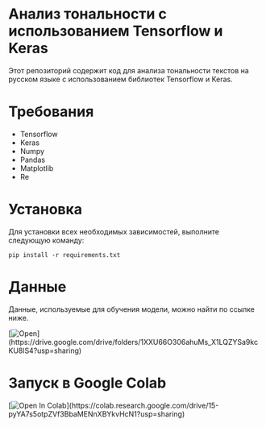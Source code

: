 # Анализ тональности с использованием Tensorflow и Keras
Этот репозиторий содержит код для анализа тональности текстов на русском языке с использованием библиотек Tensorflow и Keras.

# Требования
- Tensorflow
- Keras
- Numpy
- Pandas
- Matplotlib
- Re
# Установка
Для установки всех необходимых зависимостей, выполните следующую команду:

	pip install -r requirements.txt

# Данные
Данные, используемые для обучения модели, можно найти по ссылке ниже.

[![Open]([https://upload.wikimedia.org/wikipedia/commons/thumb/1/12/Google_Drive_icon_%282020%29.svg/512px-Google_Drive_icon_%282020%29.svg.png?20221103153031](https://cdn-icons-png.flaticon.com/128/5968/5968523.png))](https://drive.google.com/drive/folders/1XXU66O306ahuMs_X1LQZYSa9kcKU8lS4?usp=sharing)


# Запуск в Google Colab    
[![Open In Colab]([https://colab.research.google.com/assets/colab-badge.svg](https://cdn-icons-png.flaticon.com/128/5968/5968523.png))](https://colab.research.google.com/drive/15-pyYA7s5otpZVf3BbaMENnXBYkvHcN1?usp=sharing)
